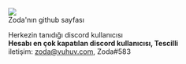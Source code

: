 ![](https://komarev.com/ghpvc/?username=kerem3338)<br>
Zoda'nın github sayfası<br>

Herkezin tanıdığı discord kullanıcısı
<br>
**Hesabı en çok kapatılan discord kullanıcısı, Tescilli**
<br>
iletişim: zoda@vuhuv.com, Zoda#583
